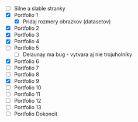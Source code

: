 * [ ] Silne a slable stranky
* [x] Portfolio 1
  * [x] Pridaj rozmery obrazkov (datasetov)
* [x] Portfolio 2
* [x] Portfolio 3
* [x] Portfolio 4
* [ ] Portfolio 5
  * [ ] Delaunay ma bug - vytvara aj nie trojuholniky
* [x] Portfolio 6
* [ ] Portfolio 7
* [ ] Portfolio 8
* [x] Portfolio 9
* [ ] Portfolio 10
* [ ] Portfolio 11
* [ ] Portfolio 12
* [ ] Portfolio 13
* [ ] Portfolio Dokoncit
